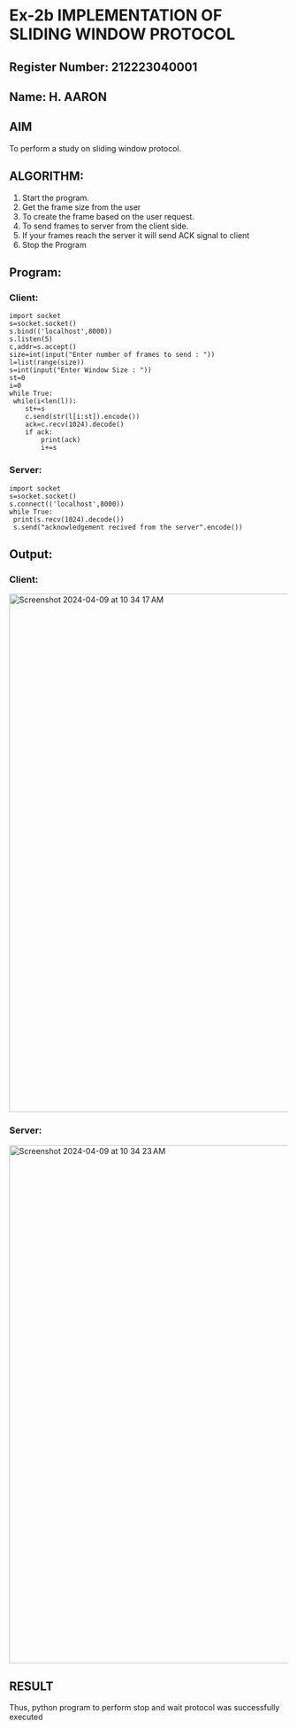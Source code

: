 # Ex-2b IMPLEMENTATION OF SLIDING WINDOW PROTOCOL
## Register Number: 212223040001
## Name: H. AARON
## AIM
To perform a study on sliding window protocol.
## ALGORITHM:
1. Start the program.
2. Get the frame size from the user
3. To create the frame based on the user request.
4. To send frames to server from the client side.
5. If your frames reach the server it will send ACK signal to client
6. Stop the Program
## Program:
### Client:
```
import socket
s=socket.socket()
s.bind(('localhost',8000))
s.listen(5)
c,addr=s.accept()
size=int(input("Enter number of frames to send : "))
l=list(range(size))
s=int(input("Enter Window Size : "))
st=0
i=0
while True:
 while(i<len(l)):
    st+=s
    c.send(str(l[i:st]).encode())
    ack=c.recv(1024).decode()
    if ack:
        print(ack)
        i+=s
```
### Server:
```
import socket
s=socket.socket()
s.connect(('localhost',8000))
while True: 
 print(s.recv(1024).decode())
 s.send("acknowledgement recived from the server".encode())
```
## Output:
### Client:
<img width="936" alt="Screenshot 2024-04-09 at 10 34 17 AM" src="https://github.com/aaron-h-2k5/2b_SLIDING_WINDOW_PROTOCOL/assets/144250957/0e7e8ab7-69f6-49e5-8d82-89db3755fe13">


### Server:

<img width="936" alt="Screenshot 2024-04-09 at 10 34 23 AM" src="https://github.com/aaron-h-2k5/2b_SLIDING_WINDOW_PROTOCOL/assets/144250957/bb3a9796-7101-484e-a259-b5ea603e8011">


## RESULT
Thus, python program to perform stop and wait protocol was successfully executed
